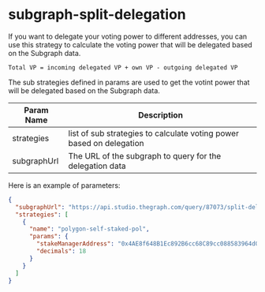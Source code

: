 # subgraph-split-delegation

If you want to delegate your voting power to different addresses, you can use this strategy to calculate the voting power that will be delegated based on the Subgraph data.

```TEXT
Total VP = incoming delegated VP + own VP - outgoing delegated VP
```

The sub strategies defined in params are used to get the votint power that will be delegated based on the Subgraph data.

| Param Name      | Description |
| ----------- | ----------- |
| strategies      | list of sub strategies to calculate voting power based on delegation      |
| subgraphUrl   | The URL of the subgraph to query for the delegation data        |

Here is an example of parameters:

```json
{
  "subgraphUrl": "https://api.studio.thegraph.com/query/87073/split-delegation/v0.0.5",
  "strategies": [
    {
      "name": "polygon-self-staked-pol",
      "params": {
        "stakeManagerAddress": "0x4AE8f648B1Ec892B6cc68C89cc088583964d08bE",
        "decimals": 18
      }
    }
  ]
}

```
